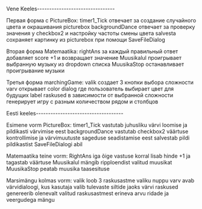 Vene Keeles--------------------------------

Первая форма с PictureBox:
timer1_Tick отвечает за создание случайного цвета и окрашивания picturebox
backgroundDance отвечает за проверку значения у checkbox2 и настройку частоты смены цвета
salvesta сохраняет картинку из picturebox при помощи SaveFileDialog

Вторая форма Matemaatika:
rightAns за каждый правильный ответ добавляет score +1 и возвращает значение
Muusikalul проигрывает выбранную музыку из dropdown списка
MuusikaStop останавливает проигрывание музыки

Третья форма marchingGame:
valik создает 3 кнопки выбора сложности
varv открывает color dialog где пользователь выбирает цвет для будущих label
raskused в зависимости от выбранной сложности генерирует игру с разным количеством рядом и столбцов


Eesti keeles------------------------------------


Esimene vorm PictureBox:
timer1_Tick vastutab juhusliku värvi loomise ja pildikasti värvimise eest
backgroundDance vastutab checkbox2 väärtuse kontrollimise ja värvimuutuste sageduse seadistamise eest
salvestab pildi pildikastist SaveFileDialogi abil

Matemaatika teine vorm:
RightAns iga õige vastuse korral lisab hinde +1 ja tagastab väärtuse
Muusikalul mängib ripploendist valitud muusikat
MuusikaStop peatab muusika taasesituse

Marsimängu kolmas vorm:
valik loob 3 raskusastme valiku nuppu
varv avab värvidialoogi, kus kasutaja valib tulevaste siltide jaoks värvi
raskused genereerib olenevalt valitud raskusastmest erineva arvu ridade ja veergudega mängu
